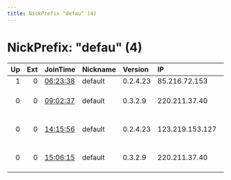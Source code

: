 ```yaml
---
title: NickPrefix "defau" (4)
---
```


# NickPrefix: "defau" (4)

|   Up |   Ext | JoinTime                                                                                   | Nickname   | Version   | IP              | AS                               | CC   |   ORp |   Dirp | OS      | Contact   |   eFamMembers |
|-----:|------:|:-------------------------------------------------------------------------------------------|:-----------|:----------|:----------------|:---------------------------------|:-----|------:|-------:|:--------|:----------|--------------:|
|    1 |     0 | [06:23:38](https://atlas.torproject.org/#details/02439F4BDCD85F9736D32A53D35E35D78F40090C) | default    | 0.2.4.23  | 85.216.72.153   | Kabel BW                         | de   |   443 |   9030 | Windows | None      |             1 |
|    0 |     0 | [09:02:37](https://atlas.torproject.org/#details/7EA0094EC9EB94A8E039F0F08EAC3F6DE49D9E70) | default    | 0.3.2.9   | 220.211.37.40   | So-net Entertainment Corporation | jp   | 65437 |      0 | Windows | None      |             1 |
|    0 |     0 | [14:15:56](https://atlas.torproject.org/#details/A3C3EF7237EDC09A0B562F6960CC00D1A0913A90) | default    | 0.2.4.23  | 123.219.153.127 | NTT Communications Corporation   | jp   |   443 |   9030 | Windows | None      |             1 |
|    0 |     0 | [15:06:15](https://atlas.torproject.org/#details/21A60D89934FF2A6C6490AC24CB348171591E5D4) | default    | 0.3.2.9   | 220.211.37.40   | So-net Entertainment Corporation | jp   | 65437 |      0 | Windows | None      |             1 |
